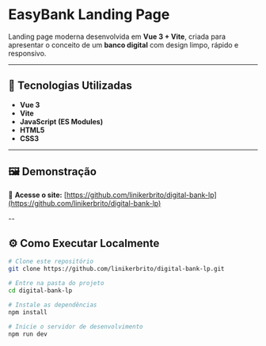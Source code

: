 # EasyBank Landing Page

Landing page moderna desenvolvida em **Vue 3 + Vite**, criada para apresentar o conceito de um **banco digital** com design limpo, rápido e responsivo.

---

## 🚀 Tecnologias Utilizadas

- **Vue 3**
- **Vite**
- **JavaScript (ES Modules)**
- **HTML5**
- **CSS3**

---

## 🖼️ Demonstração

🔗 **Acesse o site:** [https://github.com/linikerbrito/digital-bank-lp](https://github.com/linikerbrito/digital-bank-lp)

--

## ⚙️ Como Executar Localmente

```bash
# Clone este repositório
git clone https://github.com/linikerbrito/digital-bank-lp.git

# Entre na pasta do projeto
cd digital-bank-lp

# Instale as dependências
npm install

# Inicie o servidor de desenvolvimento
npm run dev
```
